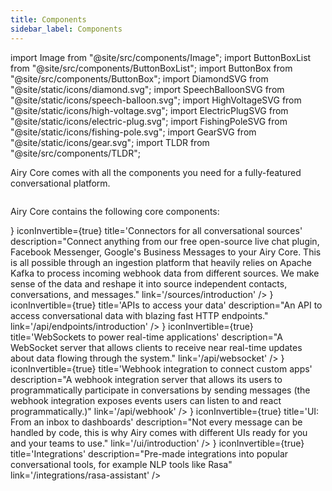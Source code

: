 ```yaml
---
title: Components
sidebar_label: Components
---
```


import Image from "@site/src/components/Image";
import ButtonBoxList from "@site/src/components/ButtonBoxList";
import ButtonBox from "@site/src/components/ButtonBox";
import DiamondSVG from "@site/static/icons/diamond.svg";
import SpeechBalloonSVG from "@site/static/icons/speech-balloon.svg";
import HighVoltageSVG from "@site/static/icons/high-voltage.svg";
import ElectricPlugSVG from "@site/static/icons/electric-plug.svg";
import FishingPoleSVG from "@site/static/icons/fishing-pole.svg";
import GearSVG from "@site/static/icons/gear.svg";
import TLDR from "@site/src/components/TLDR";

<TLDR>

Airy Core comes with all the components you need for a fully-featured conversational platform.

</TLDR>

<Image lightModePath="img/getting-started/components-light.png" darkModePath="img/getting-started/components-dark.png"/>

Airy Core contains the following core components:

<ButtonBoxList>
<ButtonBox
    icon={<SpeechBalloonSVG />}
    iconInvertible={true}
    title='Connectors for all conversational sources'
    description="Connect anything from our free open-source live chat plugin, Facebook Messenger, Google's Business Messages to your Airy Core. This is all possible through an ingestion platform that heavily relies on Apache Kafka to process incoming webhook data from different sources. We make sense of the data and reshape it into source independent contacts, conversations, and messages."
    link='/sources/introduction'
/>
<ButtonBox
    icon={<HighVoltageSVG />}
    iconInvertible={true}
    title='APIs to access your data'
    description="An API to access conversational data with blazing fast HTTP endpoints."
    link='/api/endpoints/introduction'
/>
<ButtonBox
    icon={<ElectricPlugSVG />}
    iconInvertible={true}
    title='WebSockets to power real-time applications'
    description="A WebSocket server that allows clients to receive near real-time updates about data flowing through the system."
    link='/api/websocket'
/>
<ButtonBox
    icon={<FishingPoleSVG />}
    iconInvertible={true}
    title='Webhook integration to connect custom apps'
    description="A webhook integration server that allows its users to programmatically participate in conversations by sending messages (the webhook integration exposes events users can listen to and react programmatically.)"
    link='/api/webhook'
/>
<ButtonBox
    icon={<DiamondSVG />}
    iconInvertible={true}
    title='UI: From an inbox to dashboards'
    description="Not every message can be handled by code, this is why Airy comes with different UIs ready for you and your teams to use."
    link='/ui/introduction'
/>
<ButtonBox
    icon={<GearSVG />}
    iconInvertible={true}
    title='Integrations'
    description="Pre-made integrations into popular conversational tools, for example NLP tools like Rasa"
    link='/integrations/rasa-assistant'
/>
</ButtonBoxList>
